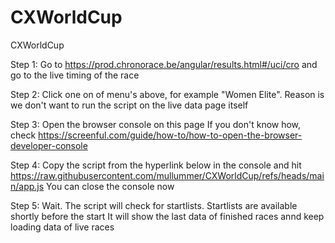# CXWorldCup
CXWorldCup

Step 1: 
Go to https://prod.chronorace.be/angular/results.html#/uci/cro and go to the live timing of the race

Step 2:
Click one on of menu's above, for example "Women Elite". 
Reason is we don't want to run the script on the live data page itself

Step 3:
Open the browser console on this page
If you don't know how, check
https://screenful.com/guide/how-to/how-to-open-the-browser-developer-console

Step 4:
Copy the script from the hyperlink below in the console and hit <enter>
https://raw.githubusercontent.com/mullummer/CXWorldCup/refs/heads/main/app.js
You can close the console now

Step 5:
Wait. 
The script will check for startlists. Startlists are available shortly before the start
It will show the last data of finished races annd keep loading data of live races
